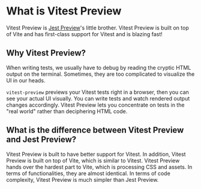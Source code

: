 # What is Vitest Preview

Vitest Preview is [Jest Preview](https://github.com/nvh95/jest-preview)'s little brother. Vitest Preview is built on top of Vite and has first-class support for Vitest and is blazing fast!

## Why Vitest Preview?

When writing tests, we usually have to debug by reading the cryptic HTML output on the terminal. Sometimes, they are too complicated to visualize the UI in our heads.

`vitest-preview` previews your Vitest tests right in a browser, then you can see your actual UI visually. You can write tests and watch rendered output changes accordingly. Vitest Preview lets you concentrate on tests in the "real world" rather than deciphering HTML code.

## What is the difference between Vitest Preview and Jest Preview?

Vitest Preview is built to have better support for Vitest. In addition, Vitest Preview is built on top of Vite, which is similar to Vitest. Vitest Preview hands over the hardest part to Vite, which is processing CSS and assets. In terms of functionalities, they are almost identical. In terms of code complexity, Vitest Preview is much simpler than Jest Preview.
